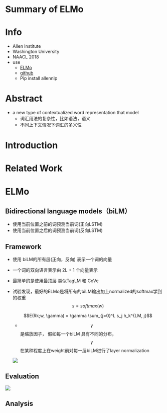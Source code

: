 # Summary of ELMo

# Info

+ Allen Institute
+ Washington University
+ NAACL 2018
+ use
  + [ELMo](https://link.zhihu.com/?target=https%3A//allennlp.org/elmo)
  + [github](https://link.zhihu.com/?target=https%3A//github.com/allenai/allennlp)
  + Pip install allennlp

# Abstract

+ a new type of contextualized word representation that model
  + 词汇用法的复杂性，比如语法，语义
  + 不同上下文情况下词汇的多义性

# Introduction

# Related Work



# ELMo

## Bidirectional language models（biLM）

+ 使用当前位置之前的词预测当前词(正向LSTM)
+ 使用当前位置之后的词预测当前词(反向LSTM)

## Framework

+ 使用 biLM的所有层(正向，反向) 表示一个词的向量

+ 一个词的双向语言表示由 2L + 1 个向量表示

+ 最简单的是使用最顶层 类似TagLM 和 CoVe

+ 试验发现，最好的ELMo是将所有的biLM输出加上normalized的softmax学到的权重 $$s = softmax(w)$$

  $$E(Rk;w, \gamma) = \gamma \sum_{j=0}^L s_j h_k^{LM, j}$$

  + $$ \gamma$$ 是缩放因子， 假如每一个biLM 具有不同的分布， $$\gamma$$  在某种程度上在weight前对每一层biLM进行了layer normalization

  ![](https://ws2.sinaimg.cn/large/006tNc79ly1g1v384rb0wj30ej06d0sw.jpg)

## Evaluation

![](https://ws4.sinaimg.cn/large/006tNc79ly1g1v3e0wyg7j30l909ntbr.jpg)

## Analysis

